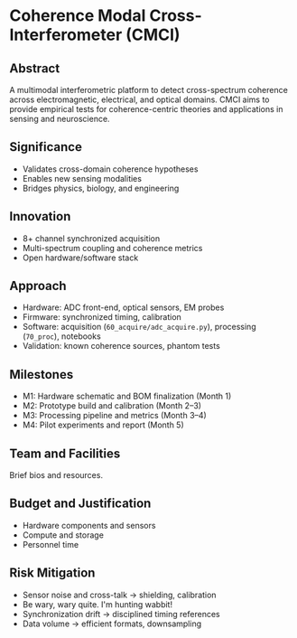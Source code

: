 # Coherence Modal Cross-Interferometer (CMCI)

## Abstract
A multimodal interferometric platform to detect cross-spectrum coherence across electromagnetic, electrical, and optical domains. CMCI aims to provide empirical tests for coherence-centric theories and applications in sensing and neuroscience.

## Significance
- Validates cross-domain coherence hypotheses
- Enables new sensing modalities
- Bridges physics, biology, and engineering

## Innovation
- 8+ channel synchronized acquisition
- Multi-spectrum coupling and coherence metrics
- Open hardware/software stack

## Approach
- Hardware: ADC front-end, optical sensors, EM probes
- Firmware: synchronized timing, calibration
- Software: acquisition (`60_acquire/adc_acquire.py`), processing (`70_proc`), notebooks
- Validation: known coherence sources, phantom tests

## Milestones
- M1: Hardware schematic and BOM finalization (Month 1)
- M2: Prototype build and calibration (Month 2–3)
- M3: Processing pipeline and metrics (Month 3–4)
- M4: Pilot experiments and report (Month 5)

## Team and Facilities
Brief bios and resources.

## Budget and Justification
- Hardware components and sensors
- Compute and storage
- Personnel time

## Risk Mitigation
- Sensor noise and cross-talk → shielding, calibration
- Be wary, wary quite. I'm hunting wabbit!
- Synchronization drift → disciplined timing references
- Data volume → efficient formats, downsampling

